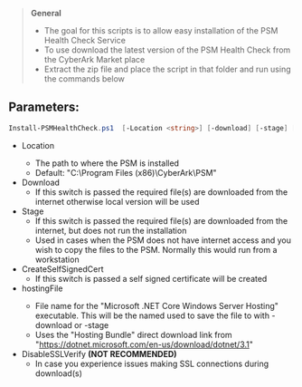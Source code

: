 > **General**
> - The goal for this scripts is to allow easy installation of the PSM Health Check Service
> - To use download the latest version of the PSM Health Check from the CyberArk Market place
> - Extract the zip file and place the script in that folder and run using the commands below
## Parameters:
```powershell
Install-PSMHealthCheck.ps1  [-Location <string>] [-download] [-stage] [-hostingFile <string>] [-DisableSSLVerify] [<CommonParameters>]

```
- Location <string>
	- The path to where the PSM is installed
    - Default: "C:\Program Files (x86)\CyberArk\PSM"
- Download
    - If this switch is passed the required file(s) are downloaded from the internet otherwise local version will be used
- Stage
    - If this switch is passed the required file(s) are downloaded from the internet, but does not run the installation
    - Used in cases when the PSM does not have internet access and you wish to copy the files to the PSM. Normally this would run from a workstation
- CreateSelfSignedCert
    - If this switch is passed a self signed certificate will be created
- hostingFile <String>
    - File name for the "Microsoft .NET Core Windows Server Hosting" executable. This will be the named used to save the file to with -download or -stage
    - Uses the "Hosting Bundle" direct download link from "https://dotnet.microsoft.com/en-us/download/dotnet/3.1"
- DisableSSLVerify
	**(NOT RECOMMENDED)**
	- In case you experience issues making SSL connections during download(s)
